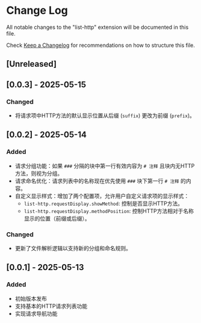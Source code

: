 # Change Log

All notable changes to the "list-http" extension will be documented in this file.

Check [Keep a Changelog](http://keepachangelog.com/) for recommendations on how to structure this file.

## [Unreleased]

## [0.0.3] - 2025-05-15
### Changed
- 将请求项中HTTP方法的默认显示位置从后缀 (`suffix`) 更改为前缀 (`prefix`)。

## [0.0.2] - 2025-05-14
### Added
- 请求分组功能：如果 `###` 分隔的块中第一行有效内容为 `# 注释` 且块内无HTTP方法，则视为分组。
- 请求命名优化：请求列表中的名称现在优先使用 `###` 块下第一行 `# 注释` 的内容。
- 自定义显示样式：增加了两个配置项，允许用户自定义请求项的显示样式：
  - `list-http.requestDisplay.showMethod`: 控制是否显示HTTP方法。
  - `list-http.requestDisplay.methodPosition`: 控制HTTP方法相对于名称显示的位置（前缀或后缀）。

### Changed
- 更新了文件解析逻辑以支持新的分组和命名规则。

## [0.0.1] - 2025-05-13
### Added
- 初始版本发布
- 支持基本的HTTP请求列表功能
- 实现请求导航功能